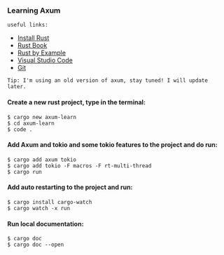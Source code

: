 ### Learning Axum

`
useful links:
`
   - [Install Rust](https://www.rust-lang.org/tools/install)
   - [Rust Book](https://doc.rust-lang.org/book/title-page.html)
   - [Rust by Example](https://doc.rust-lang.org/rust-by-example)
   - [Visual Studio Code](https://code.visualstudio.com/download)
   - [Git](https://git-scm.com/downloads)

`
Tip: I'm using an old version of axum, stay tuned! I will update later.
`

#### Create a new rust project, type in the terminal:

    $ cargo new axum-learn
    $ cd axum-learn
    $ code .

#### Add Axum and tokio and some tokio features to the project and do run:
    $ cargo add axum tokio
    $ cargo add tokio -F macros -F rt-multi-thread
    $ cargo run


#### Add auto restarting to the project and run:
    $ cargo install cargo-watch
    $ cargo watch -x run

#### Run local documentation:
    $ cargo doc
    $ cargo doc --open

